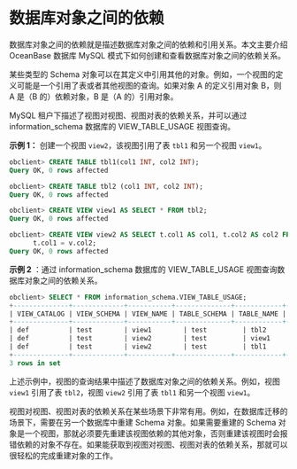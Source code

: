 # 数据库对象之间的依赖 

数据库对象之间的依赖就是描述数据库对象之间的依赖和引用关系。本文主要介绍 OceanBase 数据库 MySQL 模式下如何创建和查看数据库对象之间的依赖关系。

某些类型的 Schema 对象可以在其定义中引用其他的对象。例如，一个视图的定义可能是一个引用了表或者其他视图的查询。如果对象 A 的定义引用对象 B，则 A 是（B 的）依赖对象，B 是（A 的）引用对象。

MySQL 租户下描述了视图对视图、视图对表的依赖关系，并可以通过 information_schema 数据库的 VIEW_TABLE_USAGE 视图查询。

**示例 1：** 创建一个视图 `view2`，该视图引用了表 `tbl1` 和另一个视图 `view1`。

```sql
obclient> CREATE TABLE tbl1(col1 INT, col2 INT);
Query OK, 0 rows affected

obclient> CREATE TABLE tbl2 (col1 INT, col2 INT);
Query OK, 0 rows affected

obclient> CREATE VIEW view1 AS SELECT * FROM tbl2;
Query OK, 0 rows affected

obclient> CREATE VIEW view2 AS SELECT t.col1 AS col1, t.col2 AS col2 FROM tbl1 t, view1 v WHERE 
      t.col1 = v.col2;
Query OK, 0 rows affected 
```



**示例 2** ：通过 information_schema 数据库的 VIEW_TABLE_USAGE 视图查询数据库对象之间的依赖关系。

```sql
obclient> SELECT * FROM information_schema.VIEW_TABLE_USAGE;
+--------------+-------------+-----------+--------------+------------+---------------+
| VIEW_CATALOG | VIEW_SCHEMA | VIEW_NAME | TABLE_SCHEMA | TABLE_NAME | TABLE_CATALOG |
+--------------+-------------+-----------+--------------+------------+---------------+
| def          | test        | view1        | test         | tbl2         | def           |
| def          | test        | view2        | test         | view1         | def           |
| def          | test        | view2        | test         | tbl1         | def           |
+--------------+-------------+-----------+--------------+------------+---------------+
3 rows in set
```



上述示例中，视图的查询结果中描述了数据库对象之间的依赖关系。例如，视图 `view1` 引用了表 `tbl2`，视图 `view2` 引用了表 `tbl1` 和另一个视图 `view1`。

视图对视图、视图对表的依赖关系在某些场景下非常有用。例如，在数据库迁移的场景下，需要在另一个数据库中重建 Schema 对象。如果需要重建的 Schema 对象是一个视图，那就必须要先重建该视图依赖的其他对象，否则重建该视图时会报错依赖的对象不存在。如果能获取到视图对视图、视图对表的依赖关系，那就可以很轻松的完成重建对象的工作。

